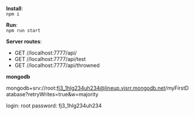 **Install**:  
`npm i`

**Run**:  
`npm run start`

**Server routes**:
* GET //localhost:7777/api/
* GET //localhost:7777/api/test
* GET //localhost:7777/api/throwned

**mongodb**

mongodb+srv://root:fj3_1hIg234uh234@lineup.vjsrr.mongodb.net/myFirstDatabase?retryWrites=true&w=majority

login: root
password: fj3_1hIg234uh234
